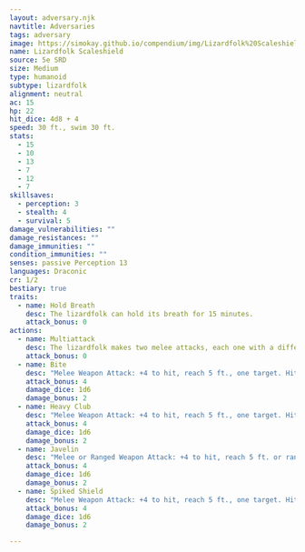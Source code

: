 ```yaml
---
layout: adversary.njk
navtitle: Adversaries
tags: adversary
image: https://simokay.github.io/compendium/img/Lizardfolk%20Scaleshield.webp
name: Lizardfolk Scaleshield
source: 5e SRD
size: Medium
type: humanoid
subtype: lizardfolk
alignment: neutral
ac: 15
hp: 22
hit_dice: 4d8 + 4
speed: 30 ft., swim 30 ft.
stats:
  - 15
  - 10
  - 13
  - 7
  - 12
  - 7
skillsaves:
  - perception: 3
  - stealth: 4
  - survival: 5
damage_vulnerabilities: ""
damage_resistances: ""
damage_immunities: ""
condition_immunities: ""
senses: passive Perception 13
languages: Draconic
cr: 1/2
bestiary: true
traits:
  - name: Hold Breath
    desc: The lizardfolk can hold its breath for 15 minutes.
    attack_bonus: 0
actions:
  - name: Multiattack
    desc: The lizardfolk makes two melee attacks, each one with a different weapon.
    attack_bonus: 0
  - name: Bite
    desc: "Melee Weapon Attack: +4 to hit, reach 5 ft., one target. Hit: 5 (1d6 + 2) piercing damage."
    attack_bonus: 4
    damage_dice: 1d6
    damage_bonus: 2
  - name: Heavy Club
    desc: "Melee Weapon Attack: +4 to hit, reach 5 ft., one target. Hit: 5 (1d6 + 2) bludgeoning damage."
    attack_bonus: 4
    damage_dice: 1d6
    damage_bonus: 2
  - name: Javelin
    desc: "Melee or Ranged Weapon Attack: +4 to hit, reach 5 ft. or range 30/120 ft., one target. Hit: 5 (1d6 + 2) piercing damage."
    attack_bonus: 4
    damage_dice: 1d6
    damage_bonus: 2
  - name: Spiked Shield
    desc: "Melee Weapon Attack: +4 to hit, reach 5 ft., one target. Hit: 5 (1d6 + 2) piercing damage."
    attack_bonus: 4
    damage_dice: 1d6
    damage_bonus: 2

---
```

